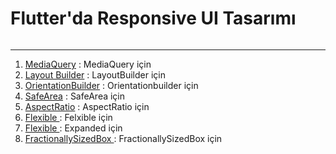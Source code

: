 # Flutter'da Responsive UI Tasarımı 

<div id="header photo">
  <p align="center">
    <img src="https://github.com/elifbilgep/flutter_responsive_ui/blob/master/assets/images/u%C4%B1.png" alt="">
  </p>
  
</div>

<hr>

1. <a href="https://github.com/elifbilgep/flutter_responsive_ui/blob/master/lib/UI_WIDGETS/media_query.dart">MediaQuery</a> : MediaQuery için
2. <a href="https://github.com/elifbilgep/flutter_responsive_ui/blob/master/lib/UI_WIDGETS/layout_builder.dart">Layout Builder</a> : LayoutBuilder için
3. <a href="https://github.com/elifbilgep/flutter_responsive_ui/blob/master/lib/UI_WIDGETS/orientation_builder.dart">OrientationBuilder</a> : Orientationbuilder için
4. <a href="https://github.com/elifbilgep/flutter_responsive_ui/blob/master/lib/UI_WIDGETS/safe_area.dart">SafeArea</a> : SafeArea için
5. <a href="https://github.com/elifbilgep/flutter_responsive_ui/blob/master/lib/UI_WIDGETS/aspect_ratio.dart">AspectRatio</a>  : AspectRatio için
6. <a href="https://github.com/elifbilgep/flutter_responsive_ui/blob/master/lib/UI_WIDGETS/flexiblee.dart">Flexible  </a> : Felxible için
7. <a href="https://github.com/elifbilgep/flutter_responsive_ui/blob/master/lib/UI_WIDGETS/expanded.dart">Flexible  </a> : Expanded için
8. <a href="https://github.com/elifbilgep/flutter_responsive_ui/blob/master/lib/UI_WIDGETS/fractionally_sized.dart">FractionallySizedBox  </a> : FractionallySizedBox için
